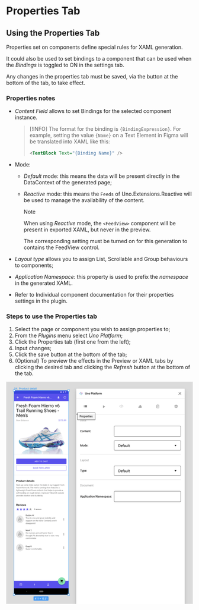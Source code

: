 # Properties Tab

## Using the Properties Tab

Properties set on components define special rules for XAML generation.

It could also be used to set bindings to a component that can be used when the *Bindings* is toggled to ON in the settings tab.

Any changes in the properties tab must be saved, via the button at the bottom of the tab, to take effect.

### Properties notes

- *Content Field* allows to set Bindings for the selected component instance.

  > [!INFO]
  > The format for the binding is `{BindingExpression}`. For example, setting the value `{Name}` on a Text Element in Figma will be translated into XAML like this:
  > ``` xml
  > <TextBlock Text="{Binding Name}" />
  > ```

- Mode:

  - *Default* mode: this means the data will be present directly in the DataContext of the generated page;

  - *Reactive* mode: this means the `Feeds` of Uno.Extensions.Reactive will be used to manage the availability of the content.

    > [!NOTE]
    > When using _Reactive_ mode, the `<FeedView>` component will be present in exported XAML, but never in the preview.
    >
    > The corresponding setting must be turned on for this generation to contains the FeedView control.

- *Layout type* allows you to assign List, Scrollable and Group behaviours to components;

- *Application Namespace*: this property is used to prefix the _namespace_ in the generated XAML.

- Refer to Individual component documentation for their properties settings in the plugin.

### Steps to use the Properties tab

1. Select the page or component you wish to assign properties to;
2. From the *Plugins* menu select *Uno Platform*;
3. Click the Properties tab (first one from the left);
4. Input changes;
5. Click the save button at the bottom of the tab;
6. (Optional) To preview the effects in the Preview or XAML tabs by clicking the desired tab and clicking the *Refresh* button at the bottom of the tab.

 ![](assets/properties.png)

 
